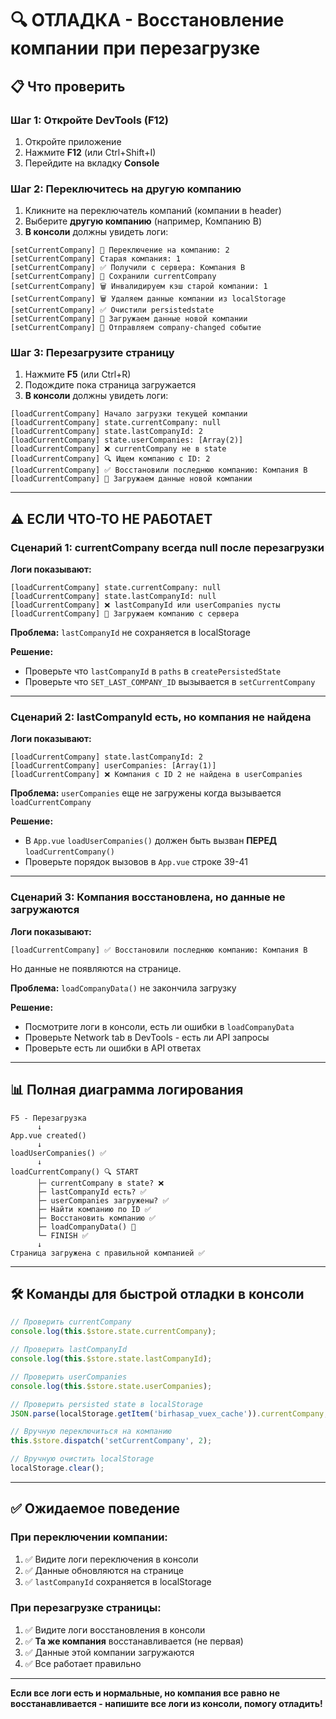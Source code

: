 # 🔍 ОТЛАДКА - Восстановление компании при перезагрузке

## 📋 Что проверить

### Шаг 1: Откройте DevTools (F12)
1. Откройте приложение
2. Нажмите **F12** (или Ctrl+Shift+I)
3. Перейдите на вкладку **Console**

### Шаг 2: Переключитесь на другую компанию
1. Кликните на переключатель компаний (компании в header)
2. Выберите **другую компанию** (например, Компанию B)
3. **В консоли** должны увидеть логи:

```
[setCurrentCompany] 🔄 Переключение на компанию: 2
[setCurrentCompany] Старая компания: 1
[setCurrentCompany] ✅ Получили с сервера: Компания B
[setCurrentCompany] 💾 Сохранили currentCompany
[setCurrentCompany] 🗑️ Инвалидируем кэш старой компании: 1
[setCurrentCompany] 🗑️ Удаляем данные компании из localStorage
[setCurrentCompany] ✅ Очистили persistedstate
[setCurrentCompany] 📡 Загружаем данные новой компании
[setCurrentCompany] 📢 Отправляем company-changed событие
```

### Шаг 3: Перезагрузите страницу
1. Нажмите **F5** (или Ctrl+R)
2. Подождите пока страница загружается
3. **В консоли** должны увидеть логи:

```
[loadCurrentCompany] Начало загрузки текущей компании
[loadCurrentCompany] state.currentCompany: null
[loadCurrentCompany] state.lastCompanyId: 2
[loadCurrentCompany] state.userCompanies: [Array(2)]
[loadCurrentCompany] ❌ currentCompany не в state
[loadCurrentCompany] 🔍 Ищем компанию с ID: 2
[loadCurrentCompany] ✅ Восстановили последнюю компанию: Компания B
[loadCurrentCompany] 📡 Загружаем данные новой компании
```

---

## ⚠️ ЕСЛИ ЧТО-ТО НЕ РАБОТАЕТ

### Сценарий 1: currentCompany всегда null после перезагрузки

**Логи показывают:**
```
[loadCurrentCompany] state.currentCompany: null
[loadCurrentCompany] state.lastCompanyId: null
[loadCurrentCompany] ❌ lastCompanyId или userCompanies пусты
[loadCurrentCompany] 📡 Загружаем компанию с сервера
```

**Проблема:** `lastCompanyId` не сохраняется в localStorage

**Решение:**
- Проверьте что `lastCompanyId` в `paths` в `createPersistedState`
- Проверьте что `SET_LAST_COMPANY_ID` вызывается в `setCurrentCompany`

---

### Сценарий 2: lastCompanyId есть, но компания не найдена

**Логи показывают:**
```
[loadCurrentCompany] state.lastCompanyId: 2
[loadCurrentCompany] userCompanies: [Array(1)]
[loadCurrentCompany] ❌ Компания с ID 2 не найдена в userCompanies
```

**Проблема:** `userCompanies` еще не загружены когда вызывается `loadCurrentCompany`

**Решение:**
- В `App.vue` `loadUserCompanies()` должен быть вызван **ПЕРЕД** `loadCurrentCompany()`
- Проверьте порядок вызовов в `App.vue` строке 39-41

---

### Сценарий 3: Компания восстановлена, но данные не загружаются

**Логи показывают:**
```
[loadCurrentCompany] ✅ Восстановили последнюю компанию: Компания B
```

Но данные не появляются на странице.

**Проблема:** `loadCompanyData()` не закончила загрузку

**Решение:**
- Посмотрите логи в консоли, есть ли ошибки в `loadCompanyData`
- Проверьте Network tab в DevTools - есть ли API запросы
- Проверьте есть ли ошибки в API ответах

---

## 📊 Полная диаграмма логирования

```
F5 - Перезагрузка
      ↓
App.vue created()
      ↓
loadUserCompanies() ✅
      ↓
loadCurrentCompany() 🔍 START
      ├─ currentCompany в state? ❌
      ├─ lastCompanyId есть? ✅
      ├─ userCompanies загружены? ✅
      ├─ Найти компанию по ID ✅
      ├─ Восстановить компанию ✅
      ├─ loadCompanyData() 📡
      └─ FINISH ✅
      ↓
Страница загружена с правильной компанией ✅
```

---

## 🛠️ Команды для быстрой отладки в консоли

```javascript
// Проверить currentCompany
console.log(this.$store.state.currentCompany);

// Проверить lastCompanyId
console.log(this.$store.state.lastCompanyId);

// Проверить userCompanies
console.log(this.$store.state.userCompanies);

// Проверить persisted state в localStorage
JSON.parse(localStorage.getItem('birhasap_vuex_cache')).currentCompany;

// Вручную переключиться на компанию
this.$store.dispatch('setCurrentCompany', 2);

// Вручную очистить localStorage
localStorage.clear();
```

---

## ✅ Ожидаемое поведение

### При переключении компании:
1. ✅ Видите логи переключения в консоли
2. ✅ Данные обновляются на странице
3. ✅ `lastCompanyId` сохраняется в localStorage

### При перезагрузке страницы:
1. ✅ Видите логи восстановления в консоли
2. ✅ **Та же компания** восстанавливается (не первая)
3. ✅ Данные этой компании загружаются
4. ✅ Все работает правильно

---

**Если все логи есть и нормальные, но компания все равно не восстанавливается - напишите все логи из консоли, помогу отладить!**
